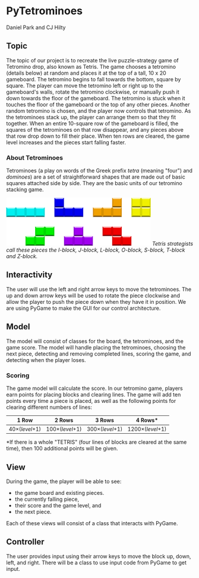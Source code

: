 # PyTetrominoes
Daniel Park and CJ Hilty

## Topic

The topic of our project is to recreate the live puzzle-strategy game of Tetromino drop, also known as Tetris. The game chooses a tetromino (details below) at random and places it at the top of a tall, 10 x 20 gameboard. The tetromino begins to fall towards the bottom, square by square. The player can move the tetromino left or right up to the gameboard's walls, rotate the tetromino clockwise, or manually push it down towards the floor of the gameboard. The tetromino is stuck when it touches the floor of the gameboard or the top of any other pieces. Another random tetromino is chosen, and the player now controls that tetromino. As the tetrominoes stack up, the player can arrange them so that they fit together. When an entire 10-square row of the gameboard is filled, the squares of the tetrominoes on that row disappear, and any pieces above that row drop down to fill their place. When ten rows are cleared, the game level increases and the pieces start falling faster.

### About Tetrominoes
Tetrominoes (a play on words of the Greek prefix *tetra* (meaning "four") and *dominoes*) are a set of straightforward shapes that are made out of basic squares attached side by side. They are the basic units of our tetromino stacking game.

![When I used to play Tetris, I always reacted to the L block and the reverse L block the same way.](pieces.png)
*Tetris strategists call these pieces the I-block, J-block, L-block, O-block, S-block, T-block and Z-block.*

## Interactivity

The user will use the left and right arrow keys to move the tetrominoes. The up and down arrow keys will be used to rotate the piece clockwise and allow the player to push the piece down when they have it in position. We are using PyGame to make the GUI for our control architecture.

## Model

The model will consist of classes for the board, the tetrominoes, and the game score. The model will handle placing the tetrominoes, choosing the next piece, detecting and removing completed lines, scoring the game, and detecting when the player loses.

### Scoring

The game model will calculate the score. In our tetromino game, players earn points for placing blocks and clearing lines. The game will add ten points every time a piece is placed, as well as the following points for clearing different numbers of lines:

**1 Row** | **2 Rows** | **3 Rows** | **4 Rows**\*
--- | --- | --- | ---
40×(*level*+1) | 100×(*level*+1) | 300×(*level*+1) | 1200×(*level*+1)

\*If there is a whole "TETRIS" (four lines of blocks are cleared at the same time), then 100 additional points will be given.

## View

During the game, the player will be able to see:
* the game board and existing pieces.
* the currently falling piece,
* their score and the game level, and
* the next piece.

Each of these views will consist of a class that interacts with PyGame.

## Controller

The user provides input using their arrow keys to move the block up, down, left, and right. There will be a class to use input code from PyGame to get input.
